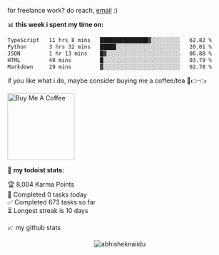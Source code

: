 for freelance work? do reach, [email](mailto:abhishknads.work@gmail.com) :)

📊 **this week i spent my time on:**
<!--START_SECTION:waka-->

```txt
TypeScript   11 hrs 8 mins   ███████████████▓░░░░░░░░░   62.82 %
Python       3 hrs 32 mins   █████░░░░░░░░░░░░░░░░░░░░   20.01 %
JSON         1 hr 13 mins    █▓░░░░░░░░░░░░░░░░░░░░░░░   06.88 %
HTML         40 mins         █░░░░░░░░░░░░░░░░░░░░░░░░   03.79 %
Markdown     29 mins         ▓░░░░░░░░░░░░░░░░░░░░░░░░   02.78 %
```

<!--END_SECTION:waka-->

if you like what i do, maybe consider buying me a coffee/tea 🥺👉👈

<a href="https://www.buymeacoffee.com/abhisheknaiidu" target="_blank"><img src="https://cdn.buymeacoffee.com/buttons/v2/default-red.png" alt="Buy Me A Coffee" width="150" ></a>

🚧 **my todoist stats:**
<!-- TODO-IST:START -->
🏆  8,004 Karma Points           
🌸  Completed 0 tasks today           
✅  Completed 673 tasks so far           
⏳  Longest streak is 10 days
<!-- TODO-IST:END -->


📈 my github stats

<p align="center"> <img src="https://github-readme-stats.vercel.app/api?username=abhisheknaiidu&show_icons=true&theme=gotham" alt="abhisheknaiidu" />





